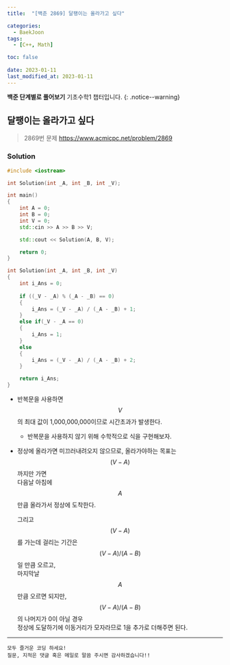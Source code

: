 ```yaml
---
title:  "[백준 2869] 달팽이는 올라가고 싶다"

categories:
  - BaekJoon
tags:
  - [C++, Math]

toc: false
 
date: 2023-01-11
last_modified_at: 2023-01-11
---
```


**백준 단계별로 풀어보기** 기초수학1 챕터입니다.
{: .notice--warning}


## 달팽이는 올라가고 싶다

> 2869번 문제 <https://www.acmicpc.net/problem/2869>

### Solution
```cpp
#include <iostream>

int Solution(int _A, int _B, int _V);

int main()
{
	int A = 0;
	int B = 0;
	int V = 0;
	std::cin >> A >> B >> V;

	std::cout << Solution(A, B, V);

	return 0;
}

int Solution(int _A, int _B, int _V)
{
	int i_Ans = 0;
	
	if ((_V - _A) % (_A - _B) == 0)
	{
		i_Ans = (_V - _A) / (_A - _B) + 1;
	}
	else if(_V - _A == 0)
	{
		i_Ans = 1;
	}
	else
	{
		i_Ans = (_V - _A) / (_A - _B) + 2;
	}

	return i_Ans;
}
```

- 반복문을 사용하면 $$V$$의 최대 값이 1,000,000,000이므로 시간초과가 발생한다.
  - 반복문을 사용하지 않기 위해 수학적으로 식을 구현해보자.
  

- 정상에 올라가면 미끄러내려오지 않으므로, 올라가야하는 목표는 $$(V - A)$$까지만 가면  
  다음날 아침에 $$A$$만큼 올라가서 정상에 도착한다.  

  그리고 $$(V - A)$$를 가는데 걸리는 기간은 $$(V - A)/(A - B)$$일 만큼 오르고,  
  마지막날 $$A$$ 만큼 오르면 되지만, $$(V - A)/(A - B)$$의 나머지가 0이 아닐 경우  
  정상에 도달하기에 이동거리가 모자라므로 1을 추가로 더해주면 된다.


***

    모두 즐거운 코딩 하세요!
    질문, 지적은 댓글 혹은 메일로 말씀 주시면 감사하겠습니다!!
    